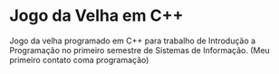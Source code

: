 # Jogo da Velha em C++
Jogo da velha programado em C++ para trabalho de Introdução a Programação no primeiro semestre de Sistemas de Informação.
(Meu primeiro contato coma programação)
